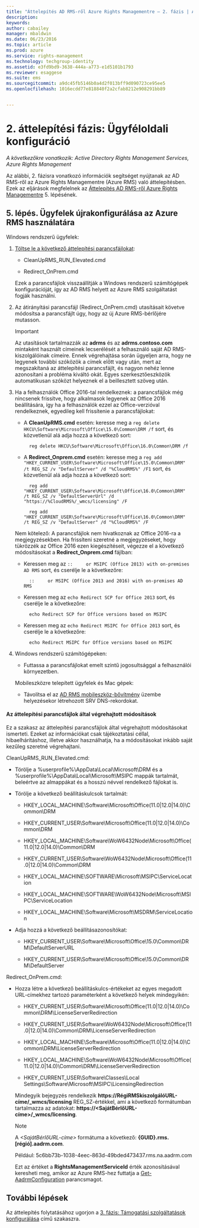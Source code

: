 ```yaml
---
title: "Áttelepítés AD RMS-ről Azure Rights Managementre – 2. fázis | Azure RMS"
description: 
keywords: 
author: cabailey
manager: mbaldwin
ms.date: 06/23/2016
ms.topic: article
ms.prod: azure
ms.service: rights-management
ms.technology: techgroup-identity
ms.assetid: e3fd9bd9-3638-444a-a773-e1d5101b1793
ms.reviewer: esaggese
ms.suite: ems
ms.sourcegitcommit: a9dc45fb5146b0a4d2f013bff9d090723ce95ee5
ms.openlocfilehash: 1016ecdd77e818840f2a2cfab8212e908291bb89


---
```

# 2. áttelepítési fázis: Ügyféloldali konfiguráció

*A következőkre vonatkozik: Active Directory Rights Management Services, Azure Rights Management*

Az alábbi, 2. fázisra vonatkozó információk segítséget nyújtanak az AD RMS-ről az Azure Rights Managementre (Azure RMS) való áttelepítésben. Ezek az eljárások megfelelnek az [Áttelepítés AD RMS-ről Azure Rights Managementre](migrate-from-ad-rms-to-azure-rms.md) 5. lépésének.


## 5. lépés. Ügyfelek újrakonfigurálása az Azure RMS használatára
Windows rendszerű ügyfelek:

1.  [Töltse le a következő áttelepítési parancsfájlokat](http://go.microsoft.com/fwlink/?LinkId=524619):

    -   CleanUpRMS_RUN_Elevated.cmd

    -   Redirect_OnPrem.cmd

    Ezek a parancsfájlok visszaállítják a Windows rendszerű számítógépek konfigurációját, így az AD RMS helyett az Azure RMS szolgáltatást fogják használni.

2.  Az átirányítási parancsfájl (Redirect_OnPrem.cmd) utasításait követve módosítsa a parancsfájlt úgy, hogy az új Azure RMS-bérlőjére mutasson.

    > [!IMPORTANT]
    > Az utasítások tartalmazzák az **adrms** és az **adrms.contoso.com** mintaként használt címeinek lecserélését a felhasználó saját AD RMS-kiszolgálóinak címeire. Ennek végrehajtása során ügyeljen arra, hogy ne legyenek további szóközök a címek előtt vagy után, mert az megszakítaná az áttelepítési parancsfájlt, és nagyon nehéz lenne azonosítani a probléma kiváltó okát. Egyes szerkesztőeszközök automatikusan szóközt helyeznek el a beillesztett szöveg után.

3. Ha a felhasználók Office 2016-tal rendelkeznek: a parancsfájlok még nincsenek frissítve, hogy alkalmasok legyenek az Office 2016 beállítására, így ha a felhasználók ezzel az Office-verzióval rendelkeznek, egyedileg kell frissítenie a parancsfájlokat:

    - A **CleanUpRMS.cmd** esetén: keresse meg a `reg delete HKCU\Software\Microsoft\Office\15.0\Common\DRM /f` sort, és közvetlenül alá adja hozzá a következő sort:

            reg delete HKCU\Software\Microsoft\Office\16.0\Common\DRM /f

    - A **Redirect_Onprem.cmd** esetén: keresse meg a `reg add "HKEY_CURRENT_USER\Software\Microsoft\Office\15.0\Common\DRM" /t REG_SZ /v "DefaultServer" /d "%CloudRMS%" /F1` sort, és közvetlenül alá adja hozzá a következő sort:

            reg add "HKEY_CURRENT_USER\Software\Microsoft\Office\16.0\Common\DRM" /t REG_SZ /v "DefaultServerUrl" /d "https://%CloudRMS%/_wmcs/licensing" /F 

            reg add "HKEY_CURRENT_USER\Software\Microsoft\Office\16.0\Common\DRM" /t REG_SZ /v "DefaultServer" /d "%CloudRMS%" /F

    Nem kötelező: A parancsfájlok nem hivatkoznak az Office 2016-ra a megjegyzésekben. Ha frissíteni szeretné a megjegyzéseket, hogy tükrözzék az Office 2016 ezen kiegészítéseit, végezze el a következő módosításokat a **Redirect_Onprem.cmd** fájlban:

    - Keressen meg az `::     or MSIPC (Office 2013) with on-premises AD RMS` sort, és cserélje le a következőre:
    
            ::     or MSIPC (Office 2013 and 2016) with on-premises AD RMS

    - Keressen meg az `echo Redirect SCP for Office 2013` sort, és cserélje le a következőre:
    
            echo Redirect SCP for Office versions based on MSIPC

    - Keressen meg az `echo Redirect MSIPC for Office 2013` sort, és cserélje le a következőre:
    
            echo Redirect MSIPC for Office versions based on MSIPC

4.  Windows rendszerű számítógépeken:

    - Futtassa a parancsfájlokat emelt szintű jogosultsággal a felhasználói környezetben.

    Mobileszközre telepített ügyfelek és Mac gépek:

    -  Távolítsa el az [AD RMS mobileszköz-bővítmény](http://technet.microsoft.com/library/dn673574.aspx) üzembe helyezésekor létrehozott SRV DNS-rekordokat.

#### Az áttelepítési parancsfájlok által végrehajtott módosítások
Ez a szakasz az áttelepítési parancsfájlok által végrehajtott módosításokat ismerteti. Ezeket az információkat csak tájékoztatási céllal, hibaelhárításhoz, illetve akkor használhatja, ha a módosításokat inkább saját kezűleg szeretné végrehajtani.

CleanUpRMS_RUN_Elevated.cmd:

-   Törölje a %userprofile%\AppData\Local\Microsoft\DRM és a %userprofile%\AppData\Local\Microsoft\MSIPC mappák tartalmát, beleértve az almappákat és a hosszú névvel rendelkező fájlokat is.

-   Törölje a következő beállításkulcsok tartalmát:

    -   HKEY_LOCAL_MACHINE\Software\Microsoft\Office\(11.0|12.0|14.0)\Common\DRM

    -   HKEY_CURRENT_USER\Software\Microsoft\Office\(11.0|12.0|14.0)\Common\DRM

    -   HKEY_LOCAL_MACHINE\Software\WoW6432Node\Microsoft\Office\(11.0|12.0|14.0)\Common\DRM

    -   HKEY_CURRENT_USER\Software\WoW6432Node\Microsoft\Office\(11.0|12.0|14.0)\Common\DRM

    -   HKEY_LOCAL_MACHINE\SOFTWARE\Microsoft\MSIPC\ServiceLocation

    -   HKEY_LOCAL_MACHINE\SOFTWARE\WoW6432Node\Microsoft\MSIPC\ServiceLocation

    -   HKEY_LOCAL_MACHINE\Software\Microsoft\MSDRM\ServiceLocation

-   Adja hozzá a következő beállításazonosítókat:

    -   HKEY_CURRENT_USER\Software\Microsoft\Office\15.0\Common\DRM\DefaultServerURL

    -   HKEY_CURRENT_USER\Software\Microsoft\Office\15.0\Common\DRM\DefaultServer

Redirect_OnPrem.cmd:

-   Hozza létre a következő beállításkulcs-értékeket az egyes megadott URL-címekhez tartozó paraméterként a következő helyek mindegyikén:

    -   HKEY_CURRENT_USER\Software\Microsoft\Office\(11.0|12.0|14.0)\Common\DRM\LicenseServerRedirection

    -   HKEY_CURRENT_USER\Software\WoW6432Node\Microsoft\Office\(11.0|12.0|14.0)\Common\DRM\LicenseServerRedirection

    -   HKEY_LOCAL_MACHINE\Software\Microsoft\Office\(11.0|12.0|14.0)\Common\DRM\LicenseServerRedirection

    -   HKEY_LOCAL_MACHINE\Software\WoW6432Node\Microsoft\Office\(11.0|12.0|14.0)\Common\DRM\LicenseServerRedirection

    -   HKEY_CURRENT_USER\Software\Classes\Local Settings\Software\Microsoft\MSIPC\LicensingRedirection

    Mindegyik bejegyzés rendelkezik **https://RégiRMSkiszolgálóURL-címe/_wmcs/licensing** REG_SZ-értékkel, ami a következő formátumban tartalmazza az adatokat: **https://&lt;SajátBérlőURL-címe&gt;/_wmcs/licensing**.

    > [!NOTE]
    > A *&lt;SajátBérlőURL-címe&gt;* formátuma a következő: **{GUID}.rms.[régió].aadrm.com**.
    > 
    > Például: 5c6bb73b-1038-4eec-863d-49bded473437.rms.na.aadrm.com
    > 
    > Ezt az értéket a **RightsManagementServiceId** érték azonosításával keresheti meg, amikor az Azure RMS-hez futtatja a [Get-AadrmConfiguration](http://msdn.microsoft.com/library/windowsazure/dn629410.aspx) parancsmagot.


## További lépések
Az áttelepítés folytatásához ugorjon a [3. fázis: Támogatási szolgáltatások konfigurálása](migrate-from-ad-rms-phase3.md) című szakaszra.


<!--HONumber=Jun16_HO4-->


